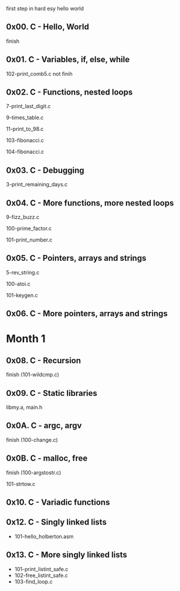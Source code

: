first step in hard esy hello world

## 0x00. C - Hello, World
finish

## 0x01. C - Variables, if, else, while
102-print_comb5.c not finih

## 0x02. C - Functions, nested loops
7-print_last_digit.c

9-times_table.c

11-print_to_98.c

103-fibonacci.c

104-fibonacci.c

## 0x03. C - Debugging
3-print_remaining_days.c

## 0x04. C - More functions, more nested loops
9-fizz_buzz.c

100-prime_factor.c

101-print_number.c

## 0x05. C - Pointers, arrays and strings
5-rev_string.c

100-atoi.c

101-keygen.c

## 0x06. C - More pointers, arrays and strings
# Month 1
## 0x08. C - Recursion
finish
(101-wildcmp.c)
## 0x09. C - Static libraries
libmy.a, main.h

## 0x0A. C - argc, argv
finish
(100-change.c)

## 0x0B. C - malloc, free
finish (100-argstostr.c)

101-strtow.c
## 0x10. C - Variadic functions

## 0x12. C - Singly linked lists

- 101-hello_holberton.asm

## 0x13. C - More singly linked lists

- 101-print_listint_safe.c
- 102-free_listint_safe.c
- 103-find_loop.c

